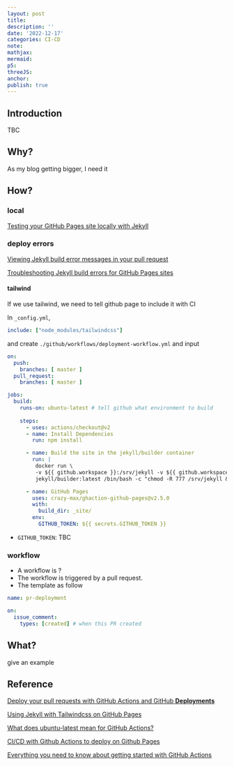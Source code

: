 ```yaml
---
layout: post
title:
description: ''
date: '2022-12-17'
categories: CI-CD
note:
mathjax:
mermaid:
p5:
threeJS:
anchor:
publish: true
---
```


## Introduction

TBC

## Why?

As my blog getting bigger, I need it

## How?

### local

[Testing your GitHub Pages site locally with Jekyll](https://docs.github.com/en/pages/setting-up-a-github-pages-site-with-jekyll/testing-your-github-pages-site-locally-with-jekyll)

### deploy errors

[Viewing Jekyll build error messages in your pull request](https://docs.github.com/en/pages/setting-up-a-github-pages-site-with-jekyll/about-jekyll-build-errors-for-github-pages-sites)

[Troubleshooting Jekyll build errors for GitHub Pages sites](https://docs.github.com/en/pages/setting-up-a-github-pages-site-with-jekyll/troubleshooting-jekyll-build-errors-for-github-pages-sites)

#### tailwind

If we use tailwind, we need to tell github page to include it with CI

In `_config.yml`,

```yaml
include: ["node_modules/tailwindcss"]
```

and create `./github/workflows/deployment-workflow.yml` and input

```yaml
on:
  push:
    branches: [ master ]
  pull_request:
    branches: [ master ]

jobs:
  build:
    runs-on: ubuntu-latest # tell github what environment to build
    
    steps:
      - uses: actions/checkout@v2
      - name: Install Dependencies
        run: npm install

      - name: Build the site in the jekyll/builder container
        run: |
         docker run \
         -v ${{ github.workspace }}:/srv/jekyll -v ${{ github.workspace }}/_site:/srv/jekyll/_site \
         jekyll/builder:latest /bin/bash -c "chmod -R 777 /srv/jekyll && jekyll build --future"

      - name: GitHub Pages
        uses: crazy-max/ghaction-github-pages@v2.5.0
        with:
          build_dir: _site/
        env:
          GITHUB_TOKEN: ${{ secrets.GITHUB_TOKEN }}
```

* `GITHUB_TOKEN`: TBC

### workflow

* A workflow is ?
* The workflow is triggered by a pull request.
* The template as follow

```yaml
name: pr-deployment

on:
  issue_comment:
    types: [created] # when this PR created
```

## What?

give an example

## Reference

[Deploy your pull requests with GitHub Actions and GitHub **Deployments**](https://sanderknape.com/2020/05/deploy-pull-requests-github-actions-deployments/)

[Using Jekyll with Tailwindcss on GitHub Pages](https://medium.com/@mehdi.h/using-jekyll-with-tailwindcss-on-github-pages-50c3d8401230)

[What does ubuntu-latest mean for GitHub Actions?](https://stackoverflow.com/questions/69840694/what-does-ubuntu-latest-mean-for-github-actions)

[CI/CD with Github Actions to deploy on Github Pages](https://medium.com/front-end-weekly/ci-cd-with-github-actions-to-deploy-on-github-pages-73e225f8f131#:~:text=At%20the%20root%20of%20your,to%20store%20your%20workflow%20files.)

[Everything you need to know about getting started with GitHub Actions](https://resources.github.com/whitepapers/github-actions-cheat/)

